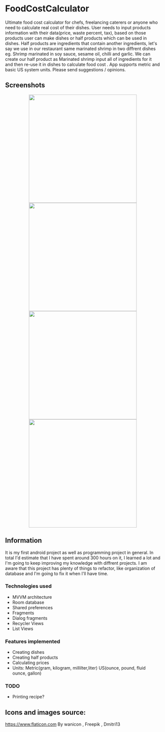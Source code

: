 # FoodCostCalculator
Ultimate food cost calculator for chefs, freelancing caterers or anyone who need to calculate real cost of their dishes. User needs to input products information with their data(price, waste percent, tax), based on those products user can make dishes or half products which can be used in dishes. Half products are ingredients that contain another ingredients, let's say we use in our restaurant same marinated shrimp in two diffrent dishes eg. Shrimp marinated in soy sauce, sesame oil, chilli and garlic. We can create our half product as Marinated shrimp input all of ingredients for it and then re-use it in dishes to calculate food cost  . App supports metric and basic US system units.
Please send suggestions / opinions.

## Screenshots 

<p align="center">
 <img src="https://user-images.githubusercontent.com/70368829/109799505-ccb4cd00-7c24-11eb-8536-9a7d8d8bb20a.png" width="350">
   <img src="https://user-images.githubusercontent.com/70368829/109799512-cf172700-7c24-11eb-9935-83049ea3832a.png" width="350">
 <img src="https://user-images.githubusercontent.com/70368829/109799511-ce7e9080-7c24-11eb-810f-59c3f688c633.png" width="350">
  <img src="https://user-images.githubusercontent.com/70368829/109799509-cde5fa00-7c24-11eb-925d-5a4ee887d491.png" width="350">
</p>


## Information 
It is my first android project as well as programming project in general. In total I'd estimate that I have spent around 300 hours on it, I learned a lot and I'm going to keep improving my knowledge with diffrent projects. I am aware that this project has plenty of things to refactor, like organization of database and I'm going to fix it when I'll have time.

### Technologies used
- MVVM architecture 
- Room database
- Shared preferences
- Fragments
- Dialog fragments
- Recycler Views
- List Views

### Features implemented 
- Creating dishes
- Creating half products 
- Calculating prices 
- Units: Metric(gram, kilogram, millilter,liter) US(ounce, pound, fluid ounce, gallon)

### TODO 
- Printing recipe? 

## Icons and images source: 
https://www.flaticon.com By wanicon ,  Freepik , Dmitri13


